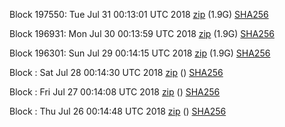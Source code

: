 Block 197550: Tue Jul 31 00:13:01 UTC 2018 [zip](https://dash-bootstrap.ams3.digitaloceanspaces.com/testnet/2018-07-31/bootstrap.dat.zip) (1.9G) [SHA256](https://dash-bootstrap.ams3.digitaloceanspaces.com/testnet/2018-07-31/sha256.txt)

Block 196931: Mon Jul 30 00:13:59 UTC 2018 [zip](https://dash-bootstrap.ams3.digitaloceanspaces.com/testnet/2018-07-30/bootstrap.dat.zip) (1.9G) [SHA256](https://dash-bootstrap.ams3.digitaloceanspaces.com/testnet/2018-07-30/sha256.txt)

Block 196301: Sun Jul 29 00:14:15 UTC 2018 [zip](https://dash-bootstrap.ams3.digitaloceanspaces.com/testnet/2018-07-29/bootstrap.dat.zip) (1.9G) [SHA256](https://dash-bootstrap.ams3.digitaloceanspaces.com/testnet/2018-07-29/sha256.txt)

Block : Sat Jul 28 00:14:30 UTC 2018 [zip](https://dash-bootstrap.ams3.digitaloceanspaces.com/testnet/2018-07-28/bootstrap.dat.zip) () [SHA256](https://dash-bootstrap.ams3.digitaloceanspaces.com/testnet/2018-07-28/sha256.txt)

Block : Fri Jul 27 00:14:08 UTC 2018 [zip](https://dash-bootstrap.ams3.digitaloceanspaces.com/testnet/2018-07-27/bootstrap.dat.zip) () [SHA256](https://dash-bootstrap.ams3.digitaloceanspaces.com/testnet/2018-07-27/sha256.txt)

Block : Thu Jul 26 00:14:48 UTC 2018 [zip](https://dash-bootstrap.ams3.digitaloceanspaces.com/testnet/2018-07-26/bootstrap.dat.zip) () [SHA256](https://dash-bootstrap.ams3.digitaloceanspaces.com/testnet/2018-07-26/sha256.txt)
